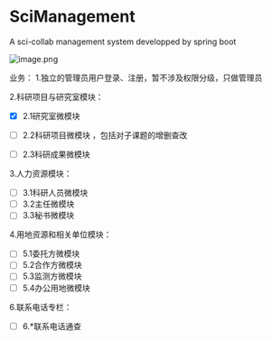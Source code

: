 # SciManagement
 A sci-collab management system developped by spring boot

![image.png](https://eonline.jw.scut.edu.cn/meol/common/ckeditor/openfile.jsp?id=DBCPDBDIDHDDDADCDJCPGJGNGBGHGFCOHAGOGH)

业务：
1.独立的管理员用户登录、注册，暂不涉及权限分级，只做管理员

2.科研项目与研究室模块：

- [x] 2.1研究室微模块

- [ ] 2.2科研项目微模块 ，包括对子课题的增删查改
- [ ] 2.3科研成果微模块

3.人力资源模块：

- [ ] 3.1科研人员微模块
- [ ] 3.2主任微模块
- [ ] 3.3秘书微模块

4.用地资源和相关单位模块：

- [ ] 5.1委托方微模块
- [ ] 5.2合作方微模块
- [ ] 5.3监测方微模块
- [ ] 5.4办公用地微模块

6.联系电话专栏：

- [ ] 6.*联系电话通查
